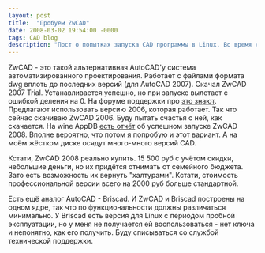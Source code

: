 ```yaml
---
layout: post
title:  "Пробуем ZwCAD"
date: 2008-03-02 19:54:00 -0000
tags: CAD blog
description: "Пост о попытках запуска CAD программы в Linux. Во время написания поста ZwCAD и Briscad были популярны. С тех пор появились более подходящие для работы CAD программы. Но проблемы с Linux сохранились в полном объёме. Они настолько серъёзные, что я просто перестал использовать Linux для инженерной работы."
---
```


ZwCAD - это такой альтернативная AutoCAD'у система автоматизированного проектирования. Работает с файлами формата dwg вплоть до последних версий (для AutoCAD 2007). Скачал ZwCAD 2007 Trial. Устанавливается успешно, но при запуске вылетает с ошибкой деления на 0. На форуме поддержки про [это знают](http://forum.zwcad.ru/index.php?topic=7.0). Предлагают использовать версию 2006, которая работает. Так что сейчас скачиваю ZwCAD 2006. Буду пытать счастья с ней, как скачается. На wine AppDB [есть отчёт](http://appdb.winehq.org/objectManager.php?sClass=version&iId=11007) об успешном запуске ZwCAD 2008. Вполне вероятно, что потом я попробую и этот вариант. А на моём жёстком диске осядут много-много версий CAD.

Кстати, ZwCAD 2008 реально купить. 15 500 руб с учётом скидки, небольшие деньги, но их придётся отнимать от семейного бюджета. Зато есть возможность их вернуть "халтурами". Кстати, стоимость профессиональной версии всего на 2000 руб больше стандартной.

Есть ещё аналог AutoCAD - Briscad. И ZwCAD и Briscad построены на одном ядре, так что по функциональности должны различаться минимально. У Briscad есть версия для Linux с периодом пробной эксплуатации, но у меня не получается ей воспользоваться - нет ключа и непонятно, как его получить. Буду списываться со службой технической поддержки.